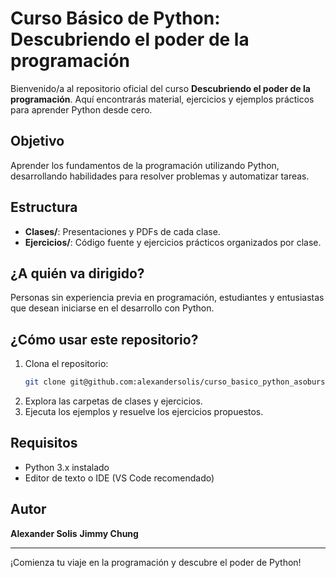 # Curso Básico de Python: Descubriendo el poder de la programación

Bienvenido/a al repositorio oficial del curso **Descubriendo el poder de la programación**. Aquí encontrarás material, ejercicios y ejemplos prácticos para aprender Python desde cero.

## Objetivo
Aprender los fundamentos de la programación utilizando Python, desarrollando habilidades para resolver problemas y automatizar tareas.

## Estructura
- **Clases/**: Presentaciones y PDFs de cada clase.
- **Ejercicios/**: Código fuente y ejercicios prácticos organizados por clase.

## ¿A quién va dirigido?
Personas sin experiencia previa en programación, estudiantes y entusiastas que desean iniciarse en el desarrollo con Python.

## ¿Cómo usar este repositorio?
1. Clona el repositorio:
   ```bash
   git clone git@github.com:alexandersolis/curso_basico_python_asobursatil_202508.git
   ```
2. Explora las carpetas de clases y ejercicios.
3. Ejecuta los ejemplos y resuelve los ejercicios propuestos.

## Requisitos
- Python 3.x instalado
- Editor de texto o IDE (VS Code recomendado)

## Autor
**Alexander Solis**
**Jimmy Chung**

---
¡Comienza tu viaje en la programación y descubre el poder de Python!
